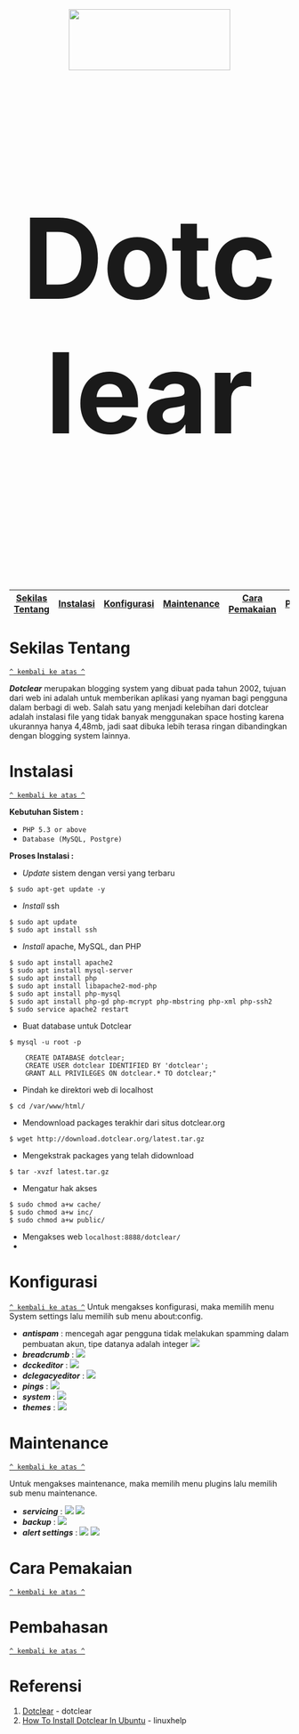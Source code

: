 
<div align="center"><img src="https://www.opensourcecms.com/wp-content/uploads/dotclear-logo.png" width="290" height="110"></div>

<br/>
<p align="center" style="font-size:200px"><b>Dotclear</b></p>
<br/>

[Sekilas Tentang](#sekilas-tentang) | [Instalasi](#instalasi) | [Konfigurasi](#konfigurasi) | [Maintenance](#maintenance) | [Cara Pemakaian](#cara-pemakaian) | [Pembahasan](#pembahasan) | [Referensi](#referensi)
:---:|:---:|:---:|:---:|:---:|:---:|:--:

# Sekilas Tentang
[`^ kembali ke atas ^`](#)

***Dotclear*** merupakan blogging system yang dibuat pada tahun 2002, tujuan dari web ini adalah untuk memberikan aplikasi yang nyaman bagi pengguna dalam berbagi di web. Salah satu yang menjadi kelebihan dari dotclear adalah instalasi file yang tidak banyak menggunakan space hosting karena ukurannya hanya 4,48mb, jadi saat dibuka lebih terasa ringan dibandingkan dengan blogging system lainnya.


# Instalasi
[`^ kembali ke atas ^`](#)

**Kebutuhan Sistem :**
- `PHP 5.3 or above`
- `Database (MySQL, Postgre)`


**Proses Instalasi :**
- *Update* sistem dengan versi yang terbaru
```
$ sudo apt-get update -y
```

- *Install* ssh
```
$ sudo apt update
$ sudo apt install ssh
```

- *Install* apache, MySQL, dan PHP
```
$ sudo apt install apache2
$ sudo apt install mysql-server
$ sudo apt install php
$ sudo apt install libapache2-mod-php
$ sudo apt install php-mysql
$ sudo apt install php-gd php-mcrypt php-mbstring php-xml php-ssh2
$ sudo service apache2 restart
```
- Buat database untuk Dotclear
```
$ mysql -u root -p
```
```
	CREATE DATABASE dotclear;
	CREATE USER dotclear IDENTIFIED BY 'dotclear';
	GRANT ALL PRIVILEGES ON dotclear.* TO dotclear;"
 ```

- Pindah ke direktori web di localhost
```
$ cd /var/www/html/
```

- Mendownload packages terakhir dari situs dotclear.org
```
$ wget http://download.dotclear.org/latest.tar.gz
```

- Mengekstrak packages yang telah didownload
```
$ tar -xvzf latest.tar.gz
```

-  Mengatur hak akses
```
$ sudo chmod a+w cache/
$ sudo chmod a+w inc/
$ sudo chmod a+w public/
```

- Mengakses web `localhost:8888/dotclear/`
-
# Konfigurasi
[`^ kembali ke atas ^`](#)
Untuk mengakses konfigurasi, maka memilih menu System settings lalu memilih sub menu about:config.

- ***antispam*** : mencegah agar pengguna tidak melakukan spamming dalam pembuatan akun, tipe datanya adalah integer
<img src="https://github.com/haefa/dotclear/blob/master/screenshot/konfigurasi/1.JPG?raw=true"></img>
- ***breadcrumb*** :
<img src="https://github.com/haefa/dotclear/blob/master/screenshot/konfigurasi/2.JPG?raw=true"></img>
- ***dcckeditor*** :
<img src="https://github.com/haefa/dotclear/blob/master/screenshot/konfigurasi/3.JPG?raw=true"></img>
- ***dclegacyeditor*** :
<img src="https://github.com/haefa/dotclear/blob/master/screenshot/konfigurasi/4.JPG?raw=true"></img>
- ***pings*** :
<img src="https://github.com/haefa/dotclear/blob/master/screenshot/konfigurasi/5.JPG?raw=true"></img>
- ***system*** :
<img src="https://github.com/haefa/dotclear/blob/master/screenshot/konfigurasi/6.JPG?raw=true"></img>
- ***themes*** :
<img src="https://github.com/haefa/dotclear/blob/master/screenshot/konfigurasi/7.JPG?raw=true"></img>


# Maintenance
[`^ kembali ke atas ^`](#)

Untuk mengakses maintenance, maka memilih menu plugins lalu memilih sub menu maintenance.

- ***servicing*** :
<img src="https://github.com/haefa/dotclear/blob/master/screenshot/maintenance/1.JPG?raw=true"></img>
<img src="https://github.com/haefa/dotclear/blob/master/screenshot/maintenance/2.JPG?raw=true"></img>
- ***backup*** :
<img src="https://github.com/haefa/dotclear/blob/master/screenshot/maintenance/3.JPG?raw=true"></img>
- ***alert settings*** :
<img src="https://github.com/haefa/dotclear/blob/master/screenshot/maintenance/4.JPG?raw=true"></img>
<img src="https://github.com/haefa/dotclear/blob/master/screenshot/maintenance/5.JPG?raw=true"></img>

# Cara Pemakaian
[`^ kembali ke atas ^`](#)


# Pembahasan
[`^ kembali ke atas ^`](#)


# Referensi
1. [Dotclear](https://dotclear.org/) - dotclear
2. [ How To Install Dotclear In Ubuntu](https://www.linuxhelp.com/how-to-install-dotclear-in-ubuntu/) - linuxhelp
